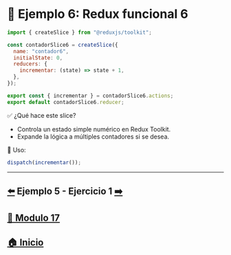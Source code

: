 # 🧪 Ejemplo 6: Redux funcional 6

```jsx
import { createSlice } from "@reduxjs/toolkit";

const contadorSlice6 = createSlice({
  name: "contador6",
  initialState: 0,
  reducers: {
    incrementar: (state) => state + 1,
  },
});

export const { incrementar } = contadorSlice6.actions;
export default contadorSlice6.reducer;
```

✅ ¿Qué hace este slice?

* Controla un estado simple numérico en Redux Toolkit.
* Expande la lógica a múltiples contadores si se desea.

📌 Uso:

```jsx
dispatch(incrementar());
```
---

## [⬅️](../Ejemplos/Ejemplo_5.md) Ejemplo 5 - Ejercicio 1 [➡️](../Ejercicios/Ejercicio_1.md) 
## [📄 Modulo 17](../Modulo_17.md)
## [🏠 Inicio](../../README.md)
